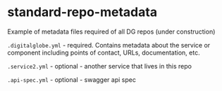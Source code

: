 # standard-repo-metadata
Example of metadata files required of all DG repos (under construction)


```.digitalglobe.yml``` - required.  Contains metadata about the service or component including points of contact, URLs, documentation, etc.

```.service2.yml``` - optional - another service that lives in this repo

```.api-spec.yml``` - optional - swagger api spec
